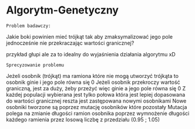 # Algorytm-Genetyczny

	Problem badawczy:
Jakie boki powinien mieć trójkąt tak aby zmaksymalizować jego pole jednocześnie nie przekraczając wartości granicznej?

przykład głupi ale za to idealny do wyjaśnienia działania algorytmu xD


	Sprecyzowanie problemu
Jeżeli osobnik (trójkąt) ma ramiona które nie mogą utworzyć trójkąta to osobnik ginie i jego pole równa się 0
Jeżeli osobnik przekroczy wartość graniczną, jest za duży, żeby przeżyć więc ginie a jego pole równa się 0
Z każdej populacji wybierana jest tylko połowa która jest lepiej dopasowana do wartości granicznej reszta jest zastępowana nowymi osobnikami
Nowe osobniki tworzone są poprzez mutację osobników które pozostały
Mutacja polega na zmianie długości ramion osobnika poprzez wymnożenie długości każdego ramienia przez losową liczbę z przedziału (0.95 ; 1.05)


